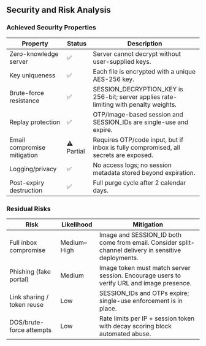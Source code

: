 ## Security and Risk Analysis

### Achieved Security Properties

| Property                    | Status     | Description                                                                                                          |
| --------------------------- | ---------- | -------------------------------------------------------------------------------------------------------------------- |
| Zero-knowledge server       | ✅          | Server cannot decrypt without user-supplied keys.                                                                   |
| Key uniqueness              | ✅          | Each file is encrypted with a unique AES-256 key.                                                                   |
| Brute-force resistance      | ✅          | SESSION_DECRYPTION_KEY is 256-bit; server applies rate-limiting with penalty weights.                              |
| Replay protection           | ✅          | OTP/image-based session and SESSION_IDs are single-use and expire.                                                  |
| Email compromise mitigation | ⚠️ Partial | Requires OTP/code input, but if inbox is fully compromised, all secrets are exposed.                               |
| Logging/privacy             | ✅          | No access logs; no session metadata stored beyond expiration.                                                       |
| Post-expiry destruction     | ✅          | Full purge cycle after 2 calendar days.                                                                             |

### Residual Risks

| Risk                       | Likelihood  | Mitigation                                                                                                                   |
| -------------------------- | ----------- | ---------------------------------------------------------------------------------------------------------------------------- |
| Full inbox compromise      | Medium–High | Image and SESSION_ID both come from email. Consider split-channel delivery in sensitive deployments.                         |
| Phishing (fake portal)     | Medium      | Image token must match server session. Encourage users to verify URL and image presence.                                     |
| Link sharing / token reuse | Low         | SESSION_IDs and OTPs expire; single-use enforcement is in place.                                                             |
| DOS/brute-force attempts   | Low         | Rate limits per IP + session token with decay scoring block automated abuse.                                                 |
